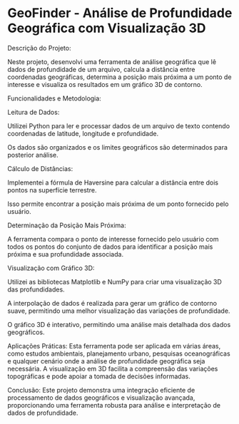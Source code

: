 # GeoFinder - Análise de Profundidade Geográfica com Visualização 3D

Descrição do Projeto:

Neste projeto, desenvolvi uma ferramenta de análise geográfica que lê dados de profundidade de um arquivo, calcula a distância entre coordenadas geográficas, determina a posição mais próxima a um ponto de interesse e visualiza os resultados em um gráfico 3D de contorno.

Funcionalidades e Metodologia:

Leitura de Dados:

Utilizei Python para ler e processar dados de um arquivo de texto contendo coordenadas de latitude, longitude e profundidade.

Os dados são organizados e os limites geográficos são determinados para posterior análise.

Cálculo de Distâncias:

Implementei a fórmula de Haversine para calcular a distância entre dois pontos na superfície terrestre.

Isso permite encontrar a posição mais próxima de um ponto fornecido pelo usuário.

Determinação da Posição Mais Próxima:

A ferramenta compara o ponto de interesse fornecido pelo usuário com todos os pontos do conjunto de dados para identificar a posição mais próxima e sua profundidade associada.

Visualização com Gráfico 3D:

Utilizei as bibliotecas Matplotlib e NumPy para criar uma visualização 3D das profundidades.

A interpolação de dados é realizada para gerar um gráfico de contorno suave, permitindo uma melhor visualização das variações de profundidade.

O gráfico 3D é interativo, permitindo uma análise mais detalhada dos dados geográficos.

Aplicações Práticas: Esta ferramenta pode ser aplicada em várias áreas, como estudos ambientais, planejamento urbano, pesquisas oceanográficas e qualquer cenário onde a análise de profundidade geográfica seja necessária. A visualização em 3D facilita a compreensão das variações topográficas e pode apoiar a tomada de decisões informadas.

Conclusão: Este projeto demonstra uma integração eficiente de processamento de dados geográficos e visualização avançada, proporcionando uma ferramenta robusta para análise e interpretação de dados de profundidade.